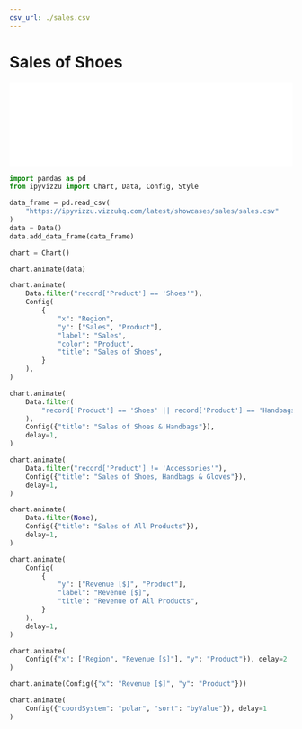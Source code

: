 ```yaml
---
csv_url: ./sales.csv
---
```


# Sales of Shoes

<div class="showcase">
  <iframe  id="showcase" src='./main.html' width="100%" scrolling="no" frameborder="0"></iframe>
</div>
<script src="../../assets/javascripts/iframe/autoheight.js"></script>
<script src="../../assets/javascripts/iframe/click.js"></script>

```python
import pandas as pd
from ipyvizzu import Chart, Data, Config, Style

data_frame = pd.read_csv(
    "https://ipyvizzu.vizzuhq.com/latest/showcases/sales/sales.csv"
)
data = Data()
data.add_data_frame(data_frame)

chart = Chart()

chart.animate(data)

chart.animate(
    Data.filter("record['Product'] == 'Shoes'"),
    Config(
        {
            "x": "Region",
            "y": ["Sales", "Product"],
            "label": "Sales",
            "color": "Product",
            "title": "Sales of Shoes",
        }
    ),
)

chart.animate(
    Data.filter(
        "record['Product'] == 'Shoes' || record['Product'] == 'Handbags'"
    ),
    Config({"title": "Sales of Shoes & Handbags"}),
    delay=1,
)

chart.animate(
    Data.filter("record['Product'] != 'Accessories'"),
    Config({"title": "Sales of Shoes, Handbags & Gloves"}),
    delay=1,
)

chart.animate(
    Data.filter(None),
    Config({"title": "Sales of All Products"}),
    delay=1,
)

chart.animate(
    Config(
        {
            "y": ["Revenue [$]", "Product"],
            "label": "Revenue [$]",
            "title": "Revenue of All Products",
        }
    ),
    delay=1,
)

chart.animate(
    Config({"x": ["Region", "Revenue [$]"], "y": "Product"}), delay=2
)

chart.animate(Config({"x": "Revenue [$]", "y": "Product"}))

chart.animate(
    Config({"coordSystem": "polar", "sort": "byValue"}), delay=1
)
```
